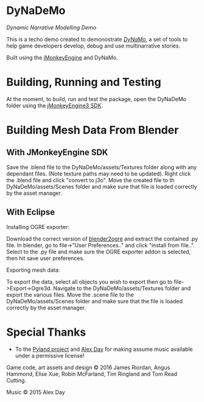 # DyNaDeMo
*Dynamic Narrative Modelling Demo*

This is a techo demo created to demonostrate
*[DyNaMo](https://github.com/EchoCam/DynamicNarrative)*, a set of tools to help
game developers develop, debug and use multinarrative stories.

Built using the [jMonkeyEngine](http://jmonkeyengine.org/) and DyNaMo.

Building, Running and Testing
=============================

At the moment, to build, run and test the package, open the DyNaDeMo folder
using the [jMonkeyEngine3 SDK](http://jmonkeyengine.org/downloads/).


Building Mesh Data From Blender
=============================

With JMonkeyEngine SDK
----------------------

Save the .blend file to the DyNaDeMo/assets/Textures folder along with any
dependant files. (Note texture paths may need to be updated). Right click the
.blend file and click "convert to j3o". Move the created file to th
DyNaDeMo/assets/Scenes folder and make sure that file is loaded correctly by
the asset manager.

With Eclipse
--------------

Installing OGRE exporter:

Download the correct version of
[blender2ogre](https://code.google.com/archive/p/blender2ogre/downloads) and
extract the contained .py file. In blender, go to file->"User Preferences.." and
click "install from file..". Select to the .py file and make sure the OGRE
exporter addon is selected, then hit save user preferences.

Exporting mesh data:

To export the data, select all objects you wish to export then go to
file->Export->Ogre3d. Navigate to the DyNaDeMo/assets/Textures folder and export
the various files. Move the .scene file to the DyNaDeMo/assets/Scenes folder and
make sure that the file is loaded correctly by the asset manager.

Special Thanks
==============

 - To the [Pyland project](https://github.com/pyland/pyland)  and
   [Alex Day](https://github.com/alexandaday) for making assume music available
   under a permissive license!

 Game code, art assets and design © 2016 James Riordan, Angus Hammond, Elise
 Xue, Robin McFarland, Tim Ringland and Tom Read Cutting.

 Music © 2015 Alex Day
